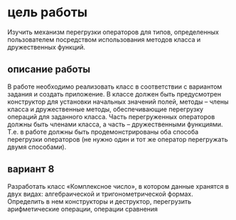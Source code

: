 # цель работы
Изучить механизм перегрузки операторов для типов, определенных пользователем
посредством использования методов класса и дружественных функций.

## описание работы

В работе необходимо реализовать класс в соответствии с вариантом задания и создать
приложение. В классе должен быть предусмотрен конструктор для установки начальных
значений полей, методы – члены класса и дружественные методы, обеспечивающие
перегрузку операций для заданного класса. Часть перегруженных операторов должны
быть членами класса, а часть – дружественными функциями. Т.е. в работе должны быть
продемонстрированы оба способа перегрузки операторов (не нужно один и тот же
оператор перегружать двумя способами).


## вариант 8

Разработать класс «Комплексное число», в котором данные хранятся в двух видах:
алгебраической и тригонометрической формах. Определить в нем конструкторы и
деструктор, перегрузить арифметические операции, операции сравнения